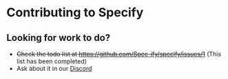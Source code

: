 # Contributing to Specify
## Looking for work to do?
- ~~Check the todo list at https://github.com/Spec-ify/specify/issues/1~~ (This list has been completed)
- Ask about it in our [Discord](https://rtech.support/discord)
